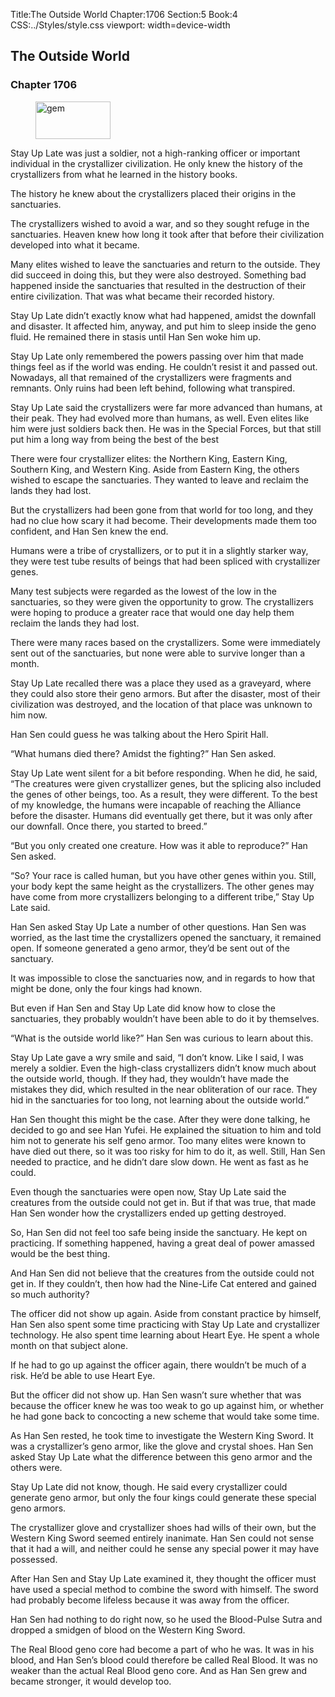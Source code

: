Title:The Outside World 
Chapter:1706 
Section:5 
Book:4 
CSS:../Styles/style.css 
viewport: width=device-width
  
## The Outside World
### Chapter 1706 
<figure>
	<img src="../Images/gem.gif" alt="gem" id="gem" width="120" height="60" />
</figure>
  

  
  Stay Up Late was just a soldier, not a high-ranking officer or important individual in the crystallizer civilization. He only knew the history of the crystallizers from what he learned in the history books.

The history he knew about the crystallizers placed their origins in the sanctuaries.

The crystallizers wished to avoid a war, and so they sought refuge in the sanctuaries. Heaven knew how long it took after that before their civilization developed into what it became.

Many elites wished to leave the sanctuaries and return to the outside. They did succeed in doing this, but they were also destroyed. Something bad happened inside the sanctuaries that resulted in the destruction of their entire civilization. That was what became their recorded history.

Stay Up Late didn’t exactly know what had happened, amidst the downfall and disaster. It affected him, anyway, and put him to sleep inside the geno fluid. He remained there in stasis until Han Sen woke him up.

Stay Up Late only remembered the powers passing over him that made things feel as if the world was ending. He couldn’t resist it and passed out. Nowadays, all that remained of the crystallizers were fragments and remnants. Only ruins had been left behind, following what transpired.

Stay Up Late said the crystallizers were far more advanced than humans, at their peak. They had evolved more than humans, as well. Even elites like him were just soldiers back then. He was in the Special Forces, but that still put him a long way from being the best of the best

There were four crystallizer elites: the Northern King, Eastern King, Southern King, and Western King. Aside from Eastern King, the others wished to escape the sanctuaries. They wanted to leave and reclaim the lands they had lost.

But the crystallizers had been gone from that world for too long, and they had no clue how scary it had become. Their developments made them too confident, and Han Sen knew the end.

Humans were a tribe of crystallizers, or to put it in a slightly starker way, they were test tube results of beings that had been spliced with crystallizer genes.

Many test subjects were regarded as the lowest of the low in the sanctuaries, so they were given the opportunity to grow. The crystallizers were hoping to produce a greater race that would one day help them reclaim the lands they had lost.

There were many races based on the crystallizers. Some were immediately sent out of the sanctuaries, but none were able to survive longer than a month.

Stay Up Late recalled there was a place they used as a graveyard, where they could also store their geno armors. But after the disaster, most of their civilization was destroyed, and the location of that place was unknown to him now.

Han Sen could guess he was talking about the Hero Spirit Hall.

“What humans died there? Amidst the fighting?” Han Sen asked.

Stay Up Late went silent for a bit before responding. When he did, he said, “The creatures were given crystallizer genes, but the splicing also included the genes of other beings, too. As a result, they were different. To the best of my knowledge, the humans were incapable of reaching the Alliance before the disaster. Humans did eventually get there, but it was only after our downfall. Once there, you started to breed.”

“But you only created one creature. How was it able to reproduce?” Han Sen asked.

“So? Your race is called human, but you have other genes within you. Still, your body kept the same height as the crystallizers. The other genes may have come from more crystallizers belonging to a different tribe,” Stay Up Late said.

Han Sen asked Stay Up Late a number of other questions. Han Sen was worried, as the last time the crystallizers opened the sanctuary, it remained open. If someone generated a geno armor, they’d be sent out of the sanctuary.

It was impossible to close the sanctuaries now, and in regards to how that might be done, only the four kings had known.

But even if Han Sen and Stay Up Late did know how to close the sanctuaries, they probably wouldn’t have been able to do it by themselves.

“What is the outside world like?” Han Sen was curious to learn about this.

Stay Up Late gave a wry smile and said, “I don’t know. Like I said, I was merely a soldier. Even the high-class crystallizers didn’t know much about the outside world, though. If they had, they wouldn’t have made the mistakes they did, which resulted in the near obliteration of our race. They hid in the sanctuaries for too long, not learning about the outside world.”

Han Sen thought this might be the case. After they were done talking, he decided to go and see Han Yufei. He explained the situation to him and told him not to generate his self geno armor. Too many elites were known to have died out there, so it was too risky for him to do it, as well. Still, Han Sen needed to practice, and he didn’t dare slow down. He went as fast as he could.

Even though the sanctuaries were open now, Stay Up Late said the creatures from the outside could not get in. But if that was true, that made Han Sen wonder how the crystallizers ended up getting destroyed.

So, Han Sen did not feel too safe being inside the sanctuary. He kept on practicing. If something happened, having a great deal of power amassed would be the best thing.

And Han Sen did not believe that the creatures from the outside could not get in. If they couldn’t, then how had the Nine-Life Cat entered and gained so much authority?

The officer did not show up again. Aside from constant practice by himself, Han Sen also spent some time practicing with Stay Up Late and crystallizer technology. He also spent time learning about Heart Eye. He spent a whole month on that subject alone.

If he had to go up against the officer again, there wouldn’t be much of a risk. He’d be able to use Heart Eye.

But the officer did not show up. Han Sen wasn’t sure whether that was because the officer knew he was too weak to go up against him, or whether he had gone back to concocting a new scheme that would take some time.

As Han Sen rested, he took time to investigate the Western King Sword. It was a crystallizer’s geno armor, like the glove and crystal shoes. Han Sen asked Stay Up Late what the difference between this geno armor and the others were.

Stay Up Late did not know, though. He said every crystallizer could generate geno armor, but only the four kings could generate these special geno armors.

The crystallizer glove and crystallizer shoes had wills of their own, but the Western King Sword seemed entirely inanimate. Han Sen could not sense that it had a will, and neither could he sense any special power it may have possessed.

After Han Sen and Stay Up Late examined it, they thought the officer must have used a special method to combine the sword with himself. The sword had probably become lifeless because it was away from the officer.

Han Sen had nothing to do right now, so he used the Blood-Pulse Sutra and dropped a smidgen of blood on the Western King Sword.

The Real Blood geno core had become a part of who he was. It was in his blood, and Han Sen’s blood could therefore be called Real Blood. It was no weaker than the actual Real Blood geno core. And as Han Sen grew and became stronger, it would develop too.
